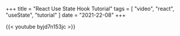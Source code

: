 +++
title = "React Use State Hook Tutorial"
tags = [
  "video",
  "react",
  "useState",
  "tutorial"
]
date = "2021-22-08"
+++

{{< youtube byjd7n153jc >}}
